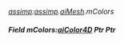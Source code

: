 _[assimp](../../modules/assimp/assimp-module.md):[assimp](../../modules/assimp/assimp-module.md).[aiMesh](../../modules/assimp/assimp-aimesh.md).mColors_
##### Field mColors:[aiColor4D](../../modules/assimp/assimp-aicolor4d.md) Ptr Ptr
